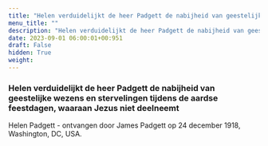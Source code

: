 ```yaml
---
title: "Helen verduidelijkt de heer Padgett de nabijheid van geestelijke wezens en stervelingen tijdens de aardse feestdagen, waaraan Jezus niet deelneemt"
menu_title: ""
description: "Helen verduidelijkt de heer Padgett de nabijheid van geestelijke wezens en stervelingen tijdens de aardse feestdagen, waaraan Jezus niet deelneemt"
date: 2023-09-01 06:00:01+00:951
draft: False
hidden: True
weight:
---
```

### Helen verduidelijkt de heer Padgett de nabijheid van geestelijke wezens en stervelingen tijdens de aardse feestdagen, waaraan Jezus niet deelneemt

Helen Padgett - ontvangen door James Padgett op 24 december 1918, Washington, DC, USA.
